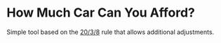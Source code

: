 # How Much Car Can You Afford?

Simple tool based on the [20/3/8](https://moneyguy.com/article/20-3-8-rule/) rule that allows additional adjustments.
